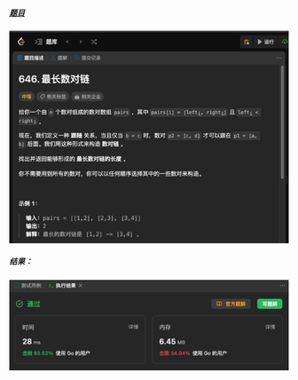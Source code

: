 ##### [题目](https://leetcode.cn/problems/maximum-length-of-pair-chain/)
![pic](img.png)
##### 结果：
![pic](result.png)